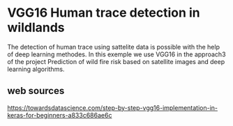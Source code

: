# VGG16 Human trace detection in wildlands

The detection of human trace using sattelite data is possible with the help of deep learning methodes.
In this exemple we use VGG16 in the approach3 of the project Prediction of wild fire risk based on satellite images and deep learning algorithms.



## web sources
https://towardsdatascience.com/step-by-step-vgg16-implementation-in-keras-for-beginners-a833c686ae6c
